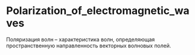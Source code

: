 # Polarization_of_electromagnetic_waves
Поляризация волн – характеристика волн, определяющая пространственную направленность векторных волновых полей. 
